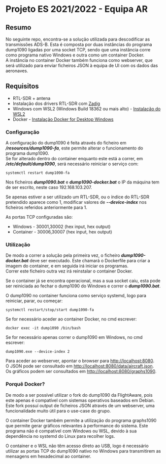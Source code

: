 # Projeto ES 2021/2022 - Equipa AR

## Resumo

No seguinte repo, encontra-se a solução utilizada para descodificar as transmissões ADS-B.
Esta é composta por duas instâncias do programa dump1090 ligadas por uma socket TCP,
sendo que uma instância corre como programa nativo Windows e outra como um container Docker.  
A instância no container Docker também funciona como webserver, que será utilizado para enviar
ficheiros JSON à equipa de UI com os dados das aeronaves.

## Requisitos

* RTL-SDR + antena
* Instalação dos drivers RTL-SDR com [Zadig](https://www.rtl-sdr.com/rtl-sdr-quick-start-guide/)
* Windows com WSL2 (Windows Build 18362 ou mais alto) - [Instalação do WSL2](https://docs.microsoft.com/en-us/windows/wsl/install)
* Docker - [Instalação Docker for Desktop Windows](https://docs.docker.com/desktop/windows/install/)

### Configuração

A configuração do dump1090 é feita através do ficheiro em ***/resources/dump1090-fa***, este permite 
alterar o funcionamento do programa dump1090.  
Se for alterado dentro do container enquanto este está a correr, em ***/etc/default/dump1090***, 
será necessário reiniciar o serviço com:

    systemctl restart dump1090-fa

Nos ficheiros ***dump1090.bat*** e ***dump1090-docker.bat*** o IP da máquina tem de ser escrito, neste
caso 192.168.103.207.

Se apenas estiver a ser utilizado um RTL-SDR, ou o índice do RTL-SDR pretendido aparece como 1, 
modificar valores de ***--device-index*** nos ficheiros referidos anteriormente para 1.

As portas TCP configuradas são:
* Windows - 30001,30002 (hex input, hex output)
* Container - 30006,30007 (hex input, hex output)

### Utilização

De modo a correr a solução pela primeira vez, o ficheiro ***dump1090-docker.bat*** deve ser executado.
Este chamará o Dockerfile para criar a imagem do container, e em seguida irá iniciar os programas.  
Correr este ficheiro outra vez irá reinstalar o container Docker.

Se o container já se encontra operacional, mas a sua socket caiu, esta pode ser reiniciada ao 
fechar o dump1090 do Windows e correr o ***dump1090.bat***.

O dump1090 no container funciona como serviço systemd, logo para reiniciar, parar, ou começar:

    systemctl restart/stop/start dump1090-fa

Se for necessário aceder ao container Docker, no cmd escrever:

    docker exec -it dump1090 /bin/bash

Se for necessário apenas correr o dump1090 em Windows, no cmd escrever:

    dump1090.exe --device-index 2

Para aceder ao webserver, apontar o browser para [http://localhost:8080](http://localhost:8080).  
O JSON pode ser consultado em [http://localhost:8080/data/aircraft.json](http://localhost:8080/data/aircraft.json).  
Os gráficos podem ser consultados em [http://localhost:8080/graphs1090](http://localhost:8080/graphs1090).

### Porquê Docker? 

De modo a ser possível utilizar o fork do dump1090 da FlightAware, pois este apenas é
compatível com sistemas operativos baseados em Debian. Este fork possuí output 
de ficheiros JSON através de um webserver, uma funcionalidade muito útil para o use-case do grupo.

O container Docker também permite a utilização do programa graphs1090 que permite gerar gráficos
relevantes à performance do sistema. Este programa não é compatível com Windows ou WSL, devido 
à sua dependência no systemd do Linux para recolher logs.

O container e o WSL não têm acesso direto ao USB, logo é necessário utilizar as portas TCP 
do dump1090 nativo no Windows para transmitirem as mensagens em hexadecimal ao container.


